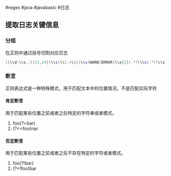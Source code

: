 #regex #java #javabasic #日志

## 提取日志关键信息

### 分组

在正则中通过括号切割对应日志
```java
([\\d-\\s,:]{21,24})\\s(\\[.+\\])\\s(WARN|ERROR)\\s{2}(.*?)\\s(.*?)\\s-\\s(.*)\r
```

### 断言

正则表达式是一种特殊模式，用于匹配文本中的位置情况。不是匹配实际字符

#### 肯定断言

用于匹配某些位置之前或者之后特定的字符串或者模式。

1. foo(?=bar)
2. (?<=foo)nar

#### 否定断言

用于匹配某些位置之前或者之后不存在特定的字符或者模式。

1. foo(?!bar)
2. (?<!foo)bar

